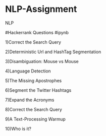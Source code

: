 # NLP-Assignment
NLP

#Hackerrank Questions  #ipynb

1)Correct the Search Query

2)Deterministic Url and HashTag Segmentation

3)Disambiguation: Mouse vs Mouse

4)Language Detection

5)The Missing Apostrophes

6)Segment the Twitter Hashtags

7)Expand the Acronyms

8)Correct the Search Query

9)A Text-Processing Warmup

10)Who is it?
